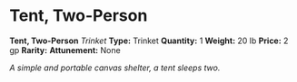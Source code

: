 # Tent, Two-Person

**Tent, Two-Person**
_Trinket_
**Type:** Trinket
**Quantity:** 1
**Weight:** 20 lb
**Price:** 2 gp
**Rarity:** 
**Attunement:** None

*A simple and portable canvas shelter, a tent sleeps two.*
